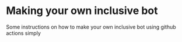 # Making your own inclusive bot

Some instructions on how to make your own inclusive bot using github actions simply
